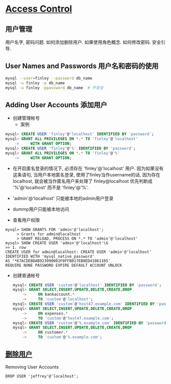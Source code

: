 # [Access Control](https://dev.mysql.com/doc/refman/8.0/en/access-control.html)
## 用户管理
用户名字, 密码问题. 如何添加删除用户. 如果使用角色概念. 如何修改密码. 安全引导.

## User Names and Passwords 用户名和密码的使用

```bash
mysql --user=finley --password db_name
mysql -u finley -p db_name
mysql -u finley -ppassword db_name  # 不安全
```

## Adding User Accounts 添加用户
* 创建管理帐号
    * 案例


```sql
mysql> CREATE USER 'finley'@'localhost' IDENTIFIED BY 'password';
mysql> GRANT ALL PRIVILEGES ON *.* TO 'finley'@'localhost'
    ->     WITH GRANT OPTION;
mysql> CREATE USER 'finley'@'%' IDENTIFIED BY 'password';
mysql> GRANT ALL PRIVILEGES ON *.* TO 'finley'@'%'
    ->     WITH GRANT OPTION;
```

* 在开启匿名登录的情况下, 必须存在 'finley'@'localhost' 用户. 因为如果没有这条语句, 当用户本地匿名登录, 使用了finley当作username的话, 因为存在localhost, 就会被当作匿名用户来处理了 finley@localhost 优先判断成 '%'@'localhost' 而不是 'finley'@'%'.
* 'admin'@'localhost' 只能被本地的admin用户登录
* dummp用户只能被本地访问

* 查看用户权限  

```
mysql> SHOW GRANTS FOR 'admin'@'localhost';
     > Grants for admin@localhost
     > GRANT RELOAD, PROCESS ON *.* TO 'admin'@'localhost'
mysql> SHOW CREATE USER 'admin'@'localhost'\G
>> 1. row
CREATE USER for admin@localhost: CREATE USER 'admin'@'localhost'
IDENTIFIED WITH 'mysql_native_password'
AS '*67ACDEBDAB923990001F0FFB017EB8ED41861105'
REQUIRE NONE PASSWORD EXPIRE DEFAULT ACCOUNT UNLOCK
```

* 创建普通帐号

    ```sql
    mysql> CREATE USER 'custom'@'localhost' IDENTIFIED BY 'password';
    mysql> GRANT SELECT,INSERT,UPDATE,DELETE,CREATE,DROP
        ->     ON bankaccount.*
        ->     TO 'custom'@'localhost';
    mysql> CREATE USER 'custom'@'host47.example.com' IDENTIFIED BY 'password';
    mysql> GRANT SELECT,INSERT,UPDATE,DELETE,CREATE,DROP
        ->     ON expenses.*
        ->     TO 'custom'@'host47.example.com';
    mysql> CREATE USER 'custom'@'%.example.com' IDENTIFIED BY 'password';
    mysql> GRANT SELECT,INSERT,UPDATE,DELETE,CREATE,DROP
        ->     ON customer.*
        ->     TO 'custom'@'%.example.com';
    ```

## [删除用户](https://dev.mysql.com/doc/refman/8.0/en/drop-user.html)
Removing User Accounts

    DROP USER 'jeffrey'@'localhost';
